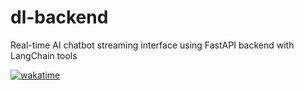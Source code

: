 # dl-backend
Real-time AI chatbot streaming interface using FastAPI backend with LangChain tools

[![wakatime](https://wakatime.com/badge/user/83ae0aa5-9522-4183-a8b6-5598421c5b4f/project/f0dd206c-2f46-4b1b-86d9-896c7c69c004.svg)](https://wakatime.com/badge/user/83ae0aa5-9522-4183-a8b6-5598421c5b4f/project/f0dd206c-2f46-4b1b-86d9-896c7c69c004)
